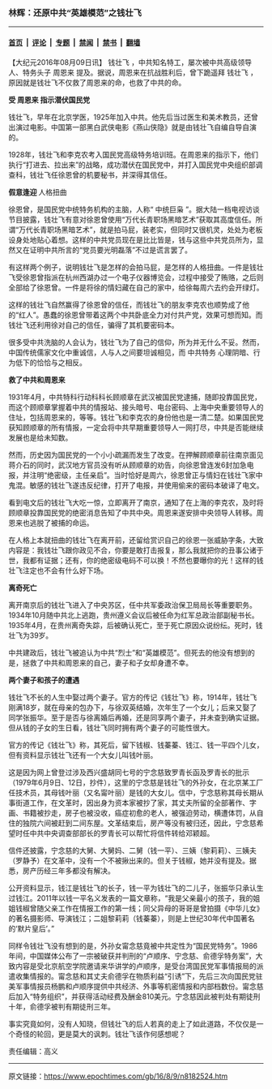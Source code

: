 ### 林辉：还原中共“英雄模范”之钱壮飞

---

#### [首页](../../../..?n8182524) &nbsp;|&nbsp; [评论](../../../../../epoch-comment?n8182524) &nbsp;|&nbsp; [专题](../../../../../epoch-special?n8182524) &nbsp;|&nbsp; [禁闻](../../../../../epoch-news?n8182524) &nbsp;|&nbsp; [禁书](../../../../../books?n8182524) &nbsp;|&nbsp; [翻墙](https://github.com/gfw-breaker/nogfw/blob/master/README.md?n8182524)


<div class="post_content" id="artbody" itemprop="articleBody">
 <!-- article content begin -->
 <p>
  【大纪元2016年08月09日讯】
  <ok href="https://www.epochtimes.com/gb/tag/%E9%92%B1%E5%A3%AE%E9%A3%9E.html">
   钱壮飞
  </ok>
  ，中共知名特工，屡次被中共高级领导人、特务头子
  <ok href="https://www.epochtimes.com/gb/tag/%E5%91%A8%E6%81%A9%E6%9D%A5.html">
   周恩来
  </ok>
  提及。据说，周恩来在抗战胜利后，曾下跪遥拜
  <ok href="https://www.epochtimes.com/gb/tag/%E9%92%B1%E5%A3%AE%E9%A3%9E.html">
   钱壮飞
  </ok>
  ，原因就是钱壮飞不仅救了周恩来的命，也救了中共的命。
 </p>
 <p>
  <strong>
   受
   <ok href="https://www.epochtimes.com/gb/tag/%E5%91%A8%E6%81%A9%E6%9D%A5.html">
    周恩来
   </ok>
   指示潜伏国民党
  </strong>
 </p>
 <p>
  钱壮飞，早年在北京学医，1925年加入中共。他先后当过医生和美术教员，还曾出演过电影。中国第一部黑白武侠电影《燕山侠隐》就是由钱壮飞自编自导自演的。
 </p>
 <p>
  1928年，钱壮飞和李克农考入国民党高级特务培训班。在周恩来的指示下，他们执行“打进去、拉出来”的战略，成功潜伏在国民党中，并打入国民党中央组织部调查科，钱壮飞任徐恩曾的机要秘书，并深得其信任。
 </p>
 <p>
  <strong>
   假意逢迎
  </strong>
  人格扭曲
 </p>
 <p>
  徐恩曾，是国民党中统特务机构的主脑，人称“
  <ok href="https://www.epochtimes.com/gb/tag/%E4%B8%AD%E7%BB%9F%E5%B7%A8%E6%9E%AD.html">
   中统巨枭
  </ok>
  ”。据大陆一档电视访谈节目披露，钱壮飞有意对徐恩曾使用“万代长青职场黑暗艺术”获取其高度信任。所谓“万代长青职场黑暗艺术”，就是拍马屁，装老实，但同时又很机灵，处处为老板设身处地贴心着想。这样的中共党员现在是比比皆是，钱与这些中共党员所为，显然又在证明中共所言的“党员要光明磊落”不过是谎言罢了。
 </p>
 <p>
  有这样两个例子，说明钱壮飞是怎样的会拍马屁，是怎样的人格扭曲。一件是钱壮飞受徐恩曾指派在杭州西湖办过一个电子仪器博览会，过程中接受了贿赂，之后则全部给了徐恩曾。一件是将徐的情妇藏在自己的家中，给徐每周六去约会开绿灯。
 </p>
 <p>
  这样的钱壮飞自然赢得了徐恩曾的信任，而钱壮飞的朋友李克农也顺势成了他的“红人”。愚蠢的徐恩曾带着这两个中共卧底全力对付共产党，效果可想而知。而钱壮飞还利用徐对自己的信任，骗得了其机要密码本。
 </p>
 <p>
  很多受中共洗脑的人会认为，钱壮飞为了自己的信仰，所为并无什么不妥。然而，中国传统儒家文化中重诚信，人与人之间要坦诚相见，而
  <ok href="https://www.epochtimes.com/gb/tag/%E4%B8%AD%E5%85%B1%E7%89%B9%E5%8A%A1.html">
   中共特务
  </ok>
  心理阴暗、行为低下的恰恰与之相反。
 </p>
 <p>
  <strong>
   救了中共和周恩来
  </strong>
 </p>
 <p>
  1931年4月，中共特科行动科科长顾顺章在武汉被国民党逮捕，随即投靠国民党，而这个顾顺章掌握着中共的情报站、接头暗号、电台密码、上海中央重要领导人的住址，包括周恩来的，等等。钱壮飞和李克农的身份他也是一清二楚。如果国民党获知顾顺章的所有情报，一定会将中共早期重要领导人一网打尽，中共是否能继续发展也是给未知数。
 </p>
 <p>
  然而，历史因为国民党的一个小小疏漏而发生了改变。在押解顾顺章前往南京面见蒋介石的同时，武汉地方官员没有听从顾顺章的劝告，向徐恩曾连发6封加急电报，并注明“绝密级，主任亲启”。当时恰好是周六，徐恩曾正与情妇在钱壮飞家中鬼混。敏感的钱壮飞遂违反纪律，打开了电报，并使用偷来的密码本破译了电文。
 </p>
 <p>
  看到电文后的钱壮飞大吃一惊，立即离开了南京，通知了在上海的李克农，及时将顾顺章投靠国民党的绝密消息告知了中共中央。周恩来遂安排中央领导人转移。周恩来也逃脱了被捕的命运。
 </p>
 <p>
  在人格上本就扭曲的钱壮飞在离开前，还留给赏识自己的徐恩一张威胁字条，大致内容是：我钱壮飞跟你政见不合，你要是敢打击报复，那么我就把你的丑事公诸于世，我都有证据；还有，你的绝密级电码不可以换！不然也要曝你的光！这样的钱壮飞注定也不会有什么好下场。
 </p>
 <p>
  <strong>
   离奇死亡
  </strong>
 </p>
 <p>
  离开南京后的钱壮飞进入了中央苏区，任中共军委政治保卫局局长等重要职务。1934年10月随中共北上逃跑，贵州遵义会议后被任命为红军总政治部副秘书长。1935年4月，在贵州离奇失踪，后被确认死亡，至于死亡原因众说纷纭。死时，钱壮飞为39岁。
 </p>
 <p>
  中共建政后，钱壮飞被追认为中共“烈士”和“英雄模范”。但死去的他没有想到的是，拯救了中共和周恩来的自己，妻子和子女却身遭不幸。
 </p>
 <p>
  <strong>
   两个妻子和孩子的遭遇
  </strong>
 </p>
 <p>
  钱壮飞不长的人生中娶过两个妻子。官方的传记《钱壮飞》称，1914年，钱壮飞刚满18岁，就在母亲的包办下，与徐双英结婚，次年生了一个女儿；后来又娶了同学张振华。至于是否与徐离婚后再婚，还是同享两个妻子，并未查到确实证据。但从钱的子女的生日看，钱壮飞同时拥有两个妻子的可能性很大。
 </p>
 <p>
  官方的传记《钱壮飞》称，其死后，留下钱椒、钱蓁蓁、钱江、钱一平四个儿女，但有资料显示钱壮飞还有一个大女儿叫钱叶丽。
 </p>
 <p>
  这是因为网上曾登过涉及西兴盛胡同七号的宁念慈致罗青长函及罗青长的批示（1979年6月9日、12日，抄件），这里的宁念慈是钱壮飞的外孙女，在北京某工厂任技术员，其母钱叶丽（又名甯叶丽）是钱的大女儿。信中，宁念慈称其母长期从事街道工作，在文革时，因出身为资本家被抄了家，其丈夫所留的全部著作、字画、书籍被抄走，房子也被没收，癌症初愈的老人，被强迫劳动，横遭体罚，从自住的独院六间被赶到二间东屋。文革结束后，房产等没有被归还，因此，宁念慈希望时任中共中央调查部部长的罗青长可以帮忙将信件转给邓颖超。
 </p>
 <p>
  信件还披露，宁念慈的大舅、大舅妈、二舅（钱一平）、三姨（黎莉莉）、三姨夫（罗静予）在文革中，没有一个不被揪出来的。但关于钱椒，她并没有提及。据悉，房产历经三年多都没有解决。
 </p>
 <p>
  公开资料显示，钱江是钱壮飞的长子，钱一平为钱壮飞的二儿子，张振华只承认生过钱江。2011年以钱一平名义发表的一篇文章称，“我是父亲最小的孩子，我的姐姐钱椒曾随父亲工作在情报工作的第一线；同父异母的哥哥是曾拍摄《中华儿女》的著名摄影师、导演钱江；二姐黎莉莉（钱蓁蓁），则是上世纪30年代中国著名的‘默片皇后’。”
 </p>
 <p>
  同样令钱壮飞没有想到的是，外孙女甯念慈竟被中共定性为“国民党特务”。1986年间，中国媒体公布了一宗被破获并判刑的“卢顺序、宁念慈、俞德孚特务案”，大致内容是受北京航空学院邀请来华讲学的卢顺序，是受台湾国民党军事情报局的派遣收集情报的。甯念慈和其丈夫俞德孚在物质利益“引诱”下，先后三次向国民党驻美军事情报员杨鹏和卢顺序提供中共经济、外事等机密情报和内部档数份。甯念慈后加入“特务组织”，并获得活动经费及酬金810美元。宁念慈因此被判处有期徒刑十年，俞德孚被判有期徒刑三年。
 </p>
 <p>
  事实究竟如何，没有人知晓，但钱壮飞的后人若真的走上了如此道路，不仅仅是一个奇怪的轮回，更是莫大的讽刺。钱壮飞该作何感想呢？
 </p>
 <p>
  责任编辑：高义
 </p>
 <!-- article content end -->
 <div id="below_article_ad">
 </div>
</div>


---

原文链接：https://www.epochtimes.com/gb/16/8/9/n8182524.htm